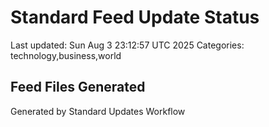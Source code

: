 # Standard Feed Update Status
Last updated: Sun Aug  3 23:12:57 UTC 2025
Categories: technology,business,world

## Feed Files Generated

Generated by Standard Updates Workflow

